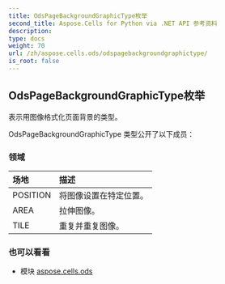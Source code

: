 ```yaml
---
title: OdsPageBackgroundGraphicType枚举
second_title: Aspose.Cells for Python via .NET API 参考资料
description:
type: docs
weight: 70
url: /zh/aspose.cells.ods/odspagebackgroundgraphictype/
is_root: false
---
```

## OdsPageBackgroundGraphicType枚举
表示用图像格式化页面背景的类型。



OdsPageBackgroundGraphicType 类型公开了以下成员：

### 领域
|场地|描述|
| :- | :- |
| POSITION |将图像设置在特定位置。|
| AREA |拉伸图像。|
| TILE |重复并重复图像。|



### 也可以看看
* 模块 [aspose.cells.ods](..)
